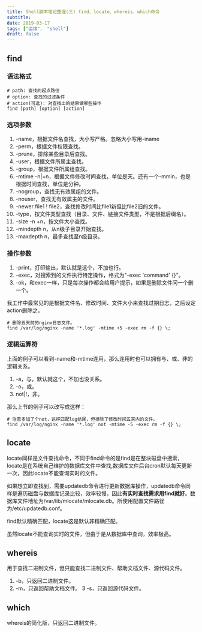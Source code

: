 ```yaml
---
title: Shell脚本笔记整理(三) find、locate、whereis、which命令
subtitle: 
date: 2019-03-17
tags: ["运维"， "shell"]
draft: false
---
```




<!--more-->
## find
### 语法格式

```shell
# path: 查找的起点路径
# option: 查找的过滤条件
# action(可选): 对查找出的结果做哪些操作
find [path] [option] [action]
```

### 选项参数

1. -name，根据文件名查找，大小写严格。忽略大小写用-iname
2. -perm，根据文件权限查找。
3. -prune，排除某些目录后查找。
4. -user，根据文件所属主查找。
5. -group，根据文件所属组查找。
6. -mtime -n|+n，根据文件修改时间查找，单位是天。还有一个-mmin，也是根据时间查找，单位是分钟。
7. -nogroup，查找无有效属组的文件。
8. -nouser，查找无有效属主的文件。
9. -newer file1 ! file2，查找修改时间比file1新但比file2旧的文件。
10. -type，按文件类型查找（目录、文件、链接文件类型，不是根据后缀名）。
11. -size -n +n，按文件大小查找。
12. -mindepth n，从n级子目录开始查找。
13. -maxdepth n，最多查找至n级目录。


### 操作参数

1. -print，打印输出，默认就是这个，不加也行。
2. -exec，对搜索到的文件执行特定操作，格式为"-exec 'command' {}"。
3. -ok，和exec一样，只是每次操作都会给用户提示，如果是删除文件问一个删一个。

我工作中最常见的是根据文件名、修改时间、文件大小来查找过期日志，之后设定
action删除之。
```shell
# 删除五天前的nginx日志文件。
find /var/log/nginx -name '*.log' -mtime +5 -exec rm -f {} \;
```

### 逻辑运算符

上面的例子可以看到-name和-mtime连用，那么连用时也可以拥有与、或、非的逻辑关系。

1. -a，与，默认就这个，不加也没关系。
2. -o，或。
3. not|!，非。

那么上节的例子可以改写成这样：
```shell
# 注意多加了个not，这样匹配log结尾，但排除了修改时间五天内的文件。
find /var/log/nginx -name '*.log' not -mtime -5 -exec rm -f {} \;
```

## locate

locate同样是文件查找命令，不同于find命令的是find是在整块磁盘中搜索，locate是在系统自己维护的数据库文件中查找,数据库文件后台cron默认每天更新一次，因此locate不能查询实时的文件。

如果想立即查找到，需要updatedb命令进行更新数据库操作，updatedb命令同样是遍历磁盘与数据库记录比较，效率较慢，因此<b>有实时查找需求用find就好</b>。数据库文件地址为/var/lib/mlocate/mlocate.db。所使用配置文件路径为/etc/updatedb.conf。

find默认精确匹配，locate这是默认非精确匹配。

虽然locate不能查询实时的文件，但由于是从数据库中查询，效率极高。

## whereis

用于查找二进制文件，但只能查找二进制文件、帮助文档文件、源代码文件。

1. -b，只返回二进制文件。
2. -m，只返回帮助文档文件。
3 -s，只返回源代码文件。

## which

whereis的简化版，只返回二进制文件。